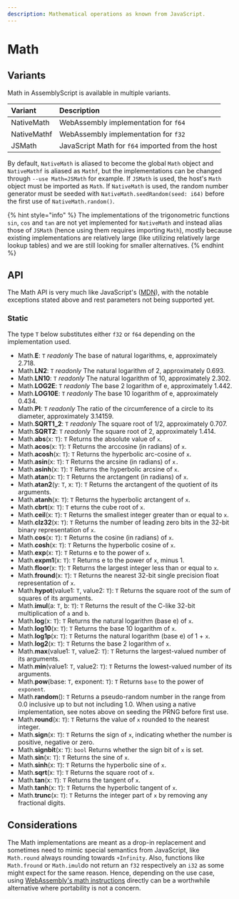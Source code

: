 ```yaml
---
description: Mathematical operations as known from JavaScript.
---
```


# Math

## Variants

Math in AssemblyScript is available in multiple variants.

| Variant | Description |
| :--- | :--- |
| NativeMath | WebAssembly implementation for `f64` |
| NativeMathf | WebAssembly implementation for `f32` |
| JSMath | JavaScript Math for `f64` imported from the host |

By default, `NativeMath` is aliased to become the global `Math` object and `NativeMathf` is aliased as `Mathf`, but the implementations can be changed through `--use Math=JSMath` for example. If `JSMath` is used, the host's `Math` object must be imported as `Math`. If `NativeMath` is used, the random number generator must be seeded with `NativeMath.seedRandom(seed: i64)` before the first use of `NativeMath.random()`.

{% hint style="info" %}
The implementations of the trigonometric functions `sin`, `cos` and `tan` are not yet implemented for `NativeMath` and instead alias those of `JSMath` \(hence using them requires importing `Math`\), mostly because existing implementations are relatively large \(like utilizing relatively large lookup tables\) and we are still looking for smaller alternatives.
{% endhint %}

## API

The Math API is very much like JavaScript's \([MDN](https://developer.mozilla.org/en-US/docs/Web/JavaScript/Reference/Global_Objects/Math)\), with the notable exceptions stated above and rest parameters not being supported yet.

### Static

The type `T` below substitutes either `f32` or `f64` depending on the implementation used.

* Math.**E**: `T` _readonly_ The base of natural logarithms, e, approximately 2.718.
* Math.**LN2**: `T` _readonly_ The natural logarithm of 2, approximately 0.693.
* Math.**LN10**: `T` _readonly_ The natural logarithm of 10, approximately 2.302.
* Math.**LOG2E**: `T` _readonly_ The base 2 logarithm of e, approximately 1.442.
* Math.**LOG10E**: `T` _readonly_ The base 10 logarithm of e, approximately 0.434.
* Math.**PI**: `T` _readonly_ The ratio of the circumference of a circle to its diameter, approximately 3.14159.
* Math.**SQRT1\_2**: `T` _readonly_ The square root of 1/2, approximately 0.707.
* Math.**SQRT2**: `T` _readonly_ The square root of 2, approximately 1.414.
* Math.**abs**\(x: `T`\): `T` Returns the absolute value of `x`.
* Math.**acos**\(x: `T`\): `T` Returns the arccosine \(in radians\) of `x`.
* Math.**acosh**\(x: `T`\): `T` Returns the hyperbolic arc-cosine of `x`.
* Math.**asin**\(x: `T`\): `T` Returns the arcsine \(in radians\) of `x.`
* Math.**asinh**\(x: `T`\): `T` Returns the hyperbolic arcsine of `x`.
* Math.**atan**\(x: `T`\): `T` Returns the arctangent \(in radians\) of `x`.
* Math.**atan2**\(y: `T`, x: `T`\): `T` Returns the arctangent of the quotient of its arguments.
* Math.**atanh**\(x: `T`\): `T` Returns the hyperbolic arctangent of `x`.
* Math.**cbrt**\(x: `T`\): `T` eturns the cube root of `x`.
* Math.**ceil**\(x: `T`\): `T` Returns the smallest integer greater than or equal to `x`.
* Math.**clz32**\(x: `T`\): `T` Returns the number of leading zero bits in the 32-bit binary representation of `x`.
* Math.**cos**\(x: `T`\): `T` Returns the cosine \(in radians\) of `x`.
* Math.**cosh**\(x: `T`\): `T` Returns the hyperbolic cosine of `x`.
* Math.**exp**\(x: `T`\): `T` Returns e to the power of `x`.
* Math.**expm1**\(x: `T`\): `T` Returns e to the power of `x`, minus 1.
* Math.**floor**\(x: `T`\): `T` Returns the largest integer less than or equal to `x`.
* Math.**fround**\(x: `T`\): `T` Returns the nearest 32-bit single precision float representation of `x`.
* Math.**hypot**\(value1: `T`, value2: `T`\): `T` Returns the square root of the sum of squares of its arguments.
* Math.**imul**\(a: `T`, b: `T`\): `T` Returns the result of the C-like 32-bit multiplication of `a` and `b`.
* Math.**log**\(x: `T`\): `T` Returns the natural logarithm \(base e\) of `x`.
* Math.**log10**\(x: `T`\): `T` Returns the base 10 logarithm of `x`.
* Math.**log1p**\(x: `T`\): `T` Returns the natural logarithm \(base e\) of 1 + `x`.
* Math.**log2**\(x: `T`\): `T` Returns the base 2 logarithm of `x`.
* Math.**max**\(value1: `T`, value2: `T`\): `T` Returns the largest-valued number of its arguments.
* Math.**min**\(value1: `T`, value2: `T`\): `T` Returns the lowest-valued number of its arguments.
* Math.**pow**\(base: `T`, exponent: `T`\): `T` Returns `base` to the power of `exponent`.
* Math.**random**\(\): `T` Returns a pseudo-random number in the range from 0.0 inclusive up to but not including 1.0. When using a native implementation, see notes above on seeding the PRNG before first use.
* Math.**round**\(x: `T`\): `T` Returns the value of `x` rounded to the nearest integer.
* Math.**sign**\(x: `T`\): `T` Returns the sign of `x`, indicating whether the number is positive, negative or zero.
* Math.**signbit**\(x: `T`\): `bool` Returns whether the sign bit of `x` is set.
* Math.**sin**\(x: `T`\): `T` Returns the sine of `x`.
* Math.**sinh**\(x: `T`\): `T` Returns the hyperbolic sine of `x`.
* Math.**sqrt**\(x: `T`\): `T` Returns the square root of `x`.
* Math.**tan**\(x: `T`\): `T` Returns the tangent of `x`.
* Math.**tanh**\(x: `T`\): `T` Returns the hyperbolic tangent of `x`.
* Math.**trunc**\(x: `T`\): `T` Returns the integer part of `x` by removing any fractional digits.

## Considerations

The Math implementations are meant as a drop-in replacement and sometimes need to mimic special semantics from JavaScript, like `Math.round` always rounding towards `+Infinity`. Also, functions like `Math.fround` or `Math.imul`do not return an `f32` respectively an `i32` as some might expect for the same reason. Hence, depending on the use case, using [WebAssembly's math instructions](../basics/environment.md#math) directly can be a worthwhile alternative where portability is not a concern.

